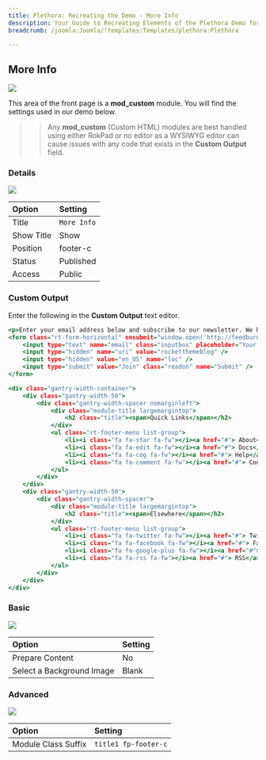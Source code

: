```yaml
---
title: Plethora: Recreating the Demo - More Info
description: Your Guide to Recreating Elements of the Plethora Demo for Joomla
breadcrumb: /joomla:Joomla/!templates:Templates/plethora:Plethora

---
```


More Info
-----

![][demo]

This area of the front page is a **mod_custom** module. You will find the settings used in our demo below.

>> Any **mod_custom** (Custom HTML) modules are best handled using either RokPad or no editor as a WYSIWYG editor can cause issues with any code that exists in the **Custom Output** field.

### Details

![][demo2]

| Option      | Setting     |
| :---------- | :---------- |
| Title       | `More Info` |
| Show Title  | Show        |
| Position    | footer-c    |
| Status      | Published   |
| Access      | Public      |

### Custom Output

Enter the following in the **Custom Output** text editor.

~~~ .html
<p>Enter your email address below and subscribe to our newsletter. We hate spam as much as you do.</p>
<form class="rt-form-horizontal" onsubmit="window.open('http://feedburner.google.com/fb/a/mailverify?uri=rocketthemeblog', 'popupwindow', 'scrollbars=yes,width=550,height=520');return true" target="popupwindow" method="post" action="http://feedburner.google.com/fb/a/mailverify">
    <input type="text" name="email" class="inputbox" placeholder="Your Email" />
    <input type="hidden" name="uri" value="rocketthemeblog" />
    <input type="hidden" value="en_US" name="loc" />
    <input type="submit" value="Join" class="readon" name="Submit" />
</form>

<div class="gantry-width-container">
    <div class="gantry-width-50">
        <div class="gantry-width-spacer nomarginleft">
            <div class="module-title largemargintop">
                <h2 class="title"><span>Quick Links</span></h2>
            </div>
            <ul class="rt-footer-menu list-group">
                <li><i class="fa fa-star fa-fw"></i><a href="#"> About</a></li>
                <li><i class="fa fa-edit fa-fw"></i><a href="#"> Docs</a></li>
                <li><i class="fa fa-cog fa-fw"></i><a href="#"> Help</a></li>
                <li><i class="fa fa-comment fa-fw"></i><a href="#"> Contact</a></li>
            </ul>
        </div>
    </div>
    <div class="gantry-width-50">
        <div class="gantry-width-spacer">
            <div class="module-title largemargintop">
                <h2 class="title"><span>Elsewhere</span></h2>
            </div>
            <ul class="rt-footer-menu list-group">
                <li><i class="fa fa-twitter fa-fw"></i><a href="#"> Twitter</a></li>
                <li><i class="fa fa-facebook fa-fw"></i><a href="#"> Facebook</a></li>
                <li><i class="fa fa-google-plus fa-fw"></i><a href="#"> Google Plus</a></li>
                <li><i class="fa fa-rss fa-fw"></i><a href="#"> RSS</a></li>
            </ul>
        </div>
    </div>
</div>
~~~

### Basic

![][demo3]

| Option                    | Setting     |
| :----------               | :---------- |
| Prepare Content           | No          |
| Select a Background Image | Blank       |

### Advanced

![][demo4]

| Option              | Setting              |
| :----------         | :----------          |
| Module Class Suffix | `title1 fp-footer-c` |

[demo]: assets/demo_15.jpeg
[demo2]: assets/demo_15a.jpeg
[demo3]: assets/demo_15b.jpeg
[demo4]: assets/demo_15c.jpeg
